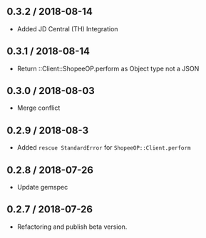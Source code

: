 0.3.2 / 2018-08-14
---
- Added JD Central (TH) Integration

0.3.1 / 2018-08-14
---
- Return ::Client::ShopeeOP.perform as Object type not a JSON

0.3.0 / 2018-08-03
---
- Merge conflict


0.2.9 / 2018-08-3
---
- Added `rescue StandardError` for `ShopeeOP::Client.perform`

0.2.8 / 2018-07-26
---
- Update gemspec

0.2.7 / 2018-07-26
---
- Refactoring and publish beta version.
